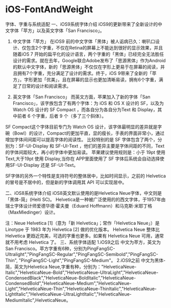 # iOS-FontAndWeight
字体、字重与系统适配
一、iOS9系统字体介绍
	iOS9的更新带来了全新设计的中文字体「苹方」以及英文字体「San Francisco」。
1. 中文字体「苹方」
在iOS9 前的中文字体「黑体」被人诟病已久：喇叭口设计、仅包含2个字重，不仅在Retina的屏幕上不能达到很好的显示效果，并且随着iOS 7 开始的扁平化的设计语言，两个字重的「黑体」已经完全无法胜任设计的需求。就在去年，Google联合Adobe发布了「思源黑体」作为Android的默认中文字体，新的「思源黑体」不仅仅在字形上更易于在屏幕的阅读，并且拥有7个字重，充分满足了设计的需求。终于，iOS 9带来了全新的「苹方」，字形更加「优美」，且在屏幕的显示也更加清晰易读，拥有6个字重，满足了日常的设计和阅读需求。
 
2. 英文字体「San Francisco」
而英文方面，苹果加入了新的字体「San Francisco」，该字族包含了有两个字体：为 iOS 和 OS X 设计的 SF，以及为 Watch OS 设计的 SF Compact ，而各自分为各自分为Text 和 Display，其中前者 6 个字重，后者 9 个（多了三个斜体）。
 
SF Compact这个字体目前专门为 Watch OS 设计，该字体最明显的差异就是字碗（Bowl）的设计，Compact的更加平直，显的瘦长，手表的界面非常小，通过增加字体间间距可以提高字体的阅读性。
比较特别的是 SF 字体包含了两个，分别为：SF-UI-Display 和 SF-UI-Text ，他们的差异主要是字体间距的不同，Text 的字体间距较大，再小的字体中更加易读。
苹果建议使用规则是：小于 19pt 使用 Text,大于19pt 使用 Display,当你在 APP里面使用了 SF 字体后系统会自动选择使用SF-UI-Display 还是 SF-UI-Text。
 
SF字体的另外一个特性是支持符号的整体居中，比如时间显示，之前的 Helvetica 的冒号是不居中的，但是新的字体调用其 API 可以实现居中。
 
二、iOS8系统字体介绍
iOS8英文默认使用的是Helvetica Neue字体，中文则是「黑体-简」(Heiti SC)。
Helvetica是一种被广泛使用的的西文字体，于1957年由瑞士字体设计师爱德华德·霍夫曼（Eduard Hoffmann）和马克斯·米耶丁格（MaxMiedinger）设计。
 
注：Neue Helvetica [1]（意为「新 Helvetica」；常作「Helvetica Neue」）是 Linotype 于 1983 年为 Helvetica [2] 做的优化版本。
Helvetica Neue 整体比 Helvetica 更趋近完美，可选的字重也更多。如果有 Helvetica Neue 可用，通常就不用考虑 Helvetica 了。
三、系统字体适配
1.iOS9之后
中文为苹方，英文为San Francisco。苹方字重有6种，分别为PingFangSC-Ultralight","PingFangSC-Regular","PingFangSC-Semibold","PingFangSC-Thin", "PingFangSC-Light","PingFangSC-Medium"。
2.iOS9之前
	中文为黑体-简，英文为Helvetica Neue,字重有种，分别为："HelveticaNeue-Italic","HelveticaNeue-Bold","HelveticaNeue-UltraLight","HelveticaNeue-CondensedBlack","HelveticaNeue-BoldItalic","HelveticaNeue-CondensedBold","HelveticaNeue-Medium","HelveticaNeue-Light","HelveticaNeue-Thin","HelveticaNeue-ThinItalic","HelveticaNeue-LightItalic","HelveticaNeue-UltraLightItalic","HelveticaNeue-MediumItalic",HelveticaNeue。
